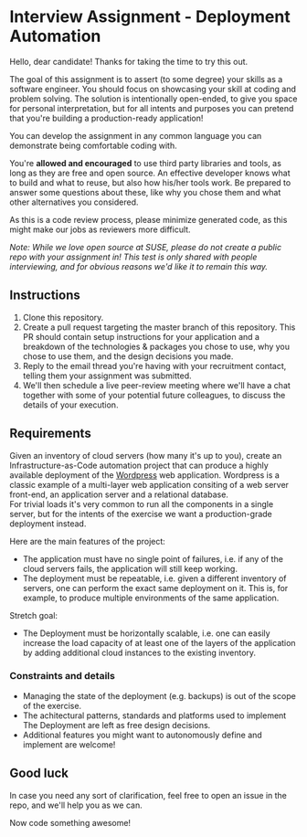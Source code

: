 # Interview Assignment - Deployment Automation

Hello, dear candidate! Thanks for taking the time to try this out.

The goal of this assignment is to assert (to some degree) your skills as a software engineer. You should focus on showcasing your skill at coding and problem solving. The solution is intentionally open-ended, to give you space for personal interpretation, but for all intents and purposes you can pretend that you're building a production-ready application!

You can develop the assignment in any common language you can demonstrate being comfortable coding with.

You're **allowed and encouraged** to use third party libraries and tools, as long as they are free and open source. An effective developer knows what to build and what to reuse, but also how his/her tools work. Be prepared to answer some questions about these, like why you chose them and what other alternatives you considered.

As this is a code review process, please minimize generated code, as this might make our jobs as reviewers more difficult.

_Note: While we love open source at SUSE, please do not create a public repo with your assignment in! This test is only shared with people interviewing, and for obvious reasons we'd like it to remain this way._

## Instructions

1. Clone this repository.
2. Create a pull request targeting the master branch of this repository.
   This PR should contain setup instructions for your application and a breakdown of the technologies & packages you chose to use, why you chose to use them, and the design decisions you made.
3. Reply to the email thread you're having with your recruitment contact, telling them your assignment was submitted.
4. We'll then schedule a live peer-review meeting where we'll have a chat together with some of your potential future colleagues, to discuss the details of your execution.

## Requirements

Given an inventory of cloud servers (how many it's up to you), create an Infrastructure-as-Code automation project that can produce a highly available deployment of the [Wordpress](https://wordpress.org) web application.
Wordpress is a classic example of a multi-layer web application consiting of a web server front-end, an application server and a relational database.  
For trivial loads it's very common to run all the components in a single server, but for the intents of the exercise we want a production-grade deployment instead.

Here are the main features of the project:
- The application must have no single point of failures, i.e. if any of the cloud servers fails, the application will still keep working.
- The deployment must be repeatable, i.e. given a different inventory of servers, one can perform the exact same deployment on it. This is, for example, to produce multiple environments of the same application.

Stretch goal:
- The Deployment must be horizontally scalable, i.e. one can easily increase the load capacity of at least one of the layers of the application by adding additional cloud instances to the existing inventory.

### Constraints and details

- Managing the state of the deployment (e.g. backups) is out of the scope of the exercise.
- The achitectural patterns, standards and platforms used to implement The Deployment are left as free design decisions.
- Additional features you might want to autonomously define and implement are welcome!

## Good luck

In case you need any sort of clarification, feel free to open an issue in the repo, and we'll help you as we can.

Now code something awesome!
